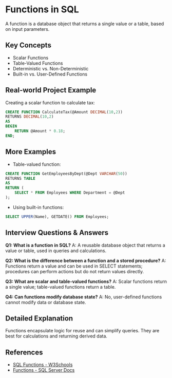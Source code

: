# Functions in SQL

A function is a database object that returns a single value or a table, based on input parameters.

## Key Concepts
- Scalar Functions
- Table-Valued Functions
- Deterministic vs. Non-Deterministic
- Built-in vs. User-Defined Functions

## Real-world Project Example
Creating a scalar function to calculate tax:
```sql
CREATE FUNCTION CalculateTax(@Amount DECIMAL(10,2))
RETURNS DECIMAL(10,2)
AS
BEGIN
    RETURN @Amount * 0.18;
END;
```

## More Examples
- Table-valued function:
```sql
CREATE FUNCTION GetEmployeesByDept(@Dept VARCHAR(50))
RETURNS TABLE
AS
RETURN (
    SELECT * FROM Employees WHERE Department = @Dept
);
```
- Using built-in functions:
```sql
SELECT UPPER(Name), GETDATE() FROM Employees;
```

## Interview Questions & Answers
**Q1: What is a function in SQL?**
A: A reusable database object that returns a value or table, used in queries and calculations.

**Q2: What is the difference between a function and a stored procedure?**
A: Functions return a value and can be used in SELECT statements; procedures can perform actions but do not return values directly.

**Q3: What are scalar and table-valued functions?**
A: Scalar functions return a single value; table-valued functions return a table.

**Q4: Can functions modify database state?**
A: No, user-defined functions cannot modify data or database state.

## Detailed Explanation
Functions encapsulate logic for reuse and can simplify queries. They are best for calculations and returning derived data.

## References
- [SQL Functions - W3Schools](https://www.w3schools.com/sql/sql_functions.asp)
- [Functions - SQL Server Docs](https://learn.microsoft.com/en-us/sql/t-sql/functions/functions)
